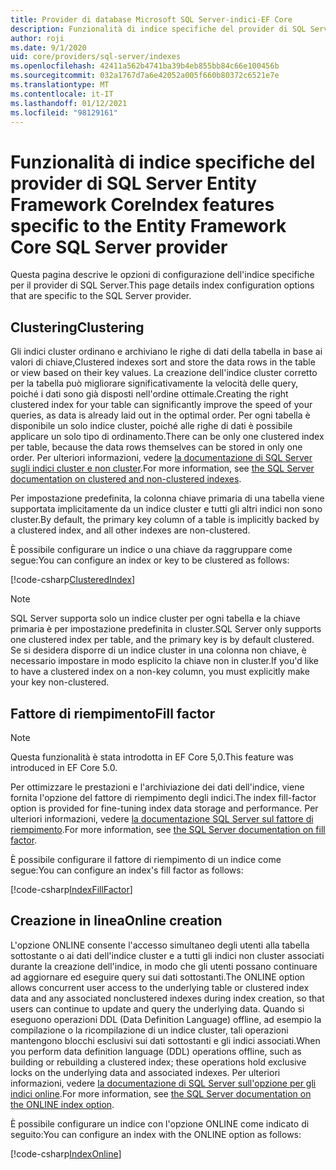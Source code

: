 ```yaml
---
title: Provider di database Microsoft SQL Server-indici-EF Core
description: Funzionalità di indice specifiche del provider di SQL Server Entity Framework Core
author: roji
ms.date: 9/1/2020
uid: core/providers/sql-server/indexes
ms.openlocfilehash: 42411a562b4741ba39b4eb855bb84c66e100456b
ms.sourcegitcommit: 032a1767d7a6e42052a005f660b80372c6521e7e
ms.translationtype: MT
ms.contentlocale: it-IT
ms.lasthandoff: 01/12/2021
ms.locfileid: "98129161"
---
```

# <a name="index-features-specific-to-the-entity-framework-core-sql-server-provider"></a><span data-ttu-id="a5057-103">Funzionalità di indice specifiche del provider di SQL Server Entity Framework Core</span><span class="sxs-lookup"><span data-stu-id="a5057-103">Index features specific to the Entity Framework Core SQL Server provider</span></span>

<span data-ttu-id="a5057-104">Questa pagina descrive le opzioni di configurazione dell'indice specifiche per il provider di SQL Server.</span><span class="sxs-lookup"><span data-stu-id="a5057-104">This page details index configuration options that are specific to the SQL Server provider.</span></span>

## <a name="clustering"></a><span data-ttu-id="a5057-105">Clustering</span><span class="sxs-lookup"><span data-stu-id="a5057-105">Clustering</span></span>

<span data-ttu-id="a5057-106">Gli indici cluster ordinano e archiviano le righe di dati della tabella in base ai valori di chiave,</span><span class="sxs-lookup"><span data-stu-id="a5057-106">Clustered indexes sort and store the data rows in the table or view based on their key values.</span></span> <span data-ttu-id="a5057-107">La creazione dell'indice cluster corretto per la tabella può migliorare significativamente la velocità delle query, poiché i dati sono già disposti nell'ordine ottimale.</span><span class="sxs-lookup"><span data-stu-id="a5057-107">Creating the right clustered index for your table can significantly improve the speed of your queries, as data is already laid out in the optimal order.</span></span> <span data-ttu-id="a5057-108">Per ogni tabella è disponibile un solo indice cluster, poiché alle righe di dati è possibile applicare un solo tipo di ordinamento.</span><span class="sxs-lookup"><span data-stu-id="a5057-108">There can be only one clustered index per table, because the data rows themselves can be stored in only one order.</span></span> <span data-ttu-id="a5057-109">Per ulteriori informazioni, vedere [la documentazione di SQL Server sugli indici cluster e non cluster](/sql/relational-databases/indexes/clustered-and-nonclustered-indexes-described).</span><span class="sxs-lookup"><span data-stu-id="a5057-109">For more information, see [the SQL Server documentation on clustered and non-clustered indexes](/sql/relational-databases/indexes/clustered-and-nonclustered-indexes-described).</span></span>

<span data-ttu-id="a5057-110">Per impostazione predefinita, la colonna chiave primaria di una tabella viene supportata implicitamente da un indice cluster e tutti gli altri indici non sono cluster.</span><span class="sxs-lookup"><span data-stu-id="a5057-110">By default, the primary key column of a table is implicitly backed by a clustered index, and all other indexes are non-clustered.</span></span>

<span data-ttu-id="a5057-111">È possibile configurare un indice o una chiave da raggruppare come segue:</span><span class="sxs-lookup"><span data-stu-id="a5057-111">You can configure an index or key to be clustered as follows:</span></span>

[!code-csharp[ClusteredIndex](../../../../samples/core/SqlServer/Indexes/ClusteredIndexContext.cs?name=ClusteredIndex)]

> [!NOTE]
> <span data-ttu-id="a5057-112">SQL Server supporta solo un indice cluster per ogni tabella e la chiave primaria è per impostazione predefinita in cluster.</span><span class="sxs-lookup"><span data-stu-id="a5057-112">SQL Server only supports one clustered index per table, and the primary key is by default clustered.</span></span> <span data-ttu-id="a5057-113">Se si desidera disporre di un indice cluster in una colonna non chiave, è necessario impostare in modo esplicito la chiave non in cluster.</span><span class="sxs-lookup"><span data-stu-id="a5057-113">If you'd like to have a clustered index on a non-key column, you must explicitly make your key non-clustered.</span></span>

## <a name="fill-factor"></a><span data-ttu-id="a5057-114">Fattore di riempimento</span><span class="sxs-lookup"><span data-stu-id="a5057-114">Fill factor</span></span>

> [!NOTE]
> <span data-ttu-id="a5057-115">Questa funzionalità è stata introdotta in EF Core 5,0.</span><span class="sxs-lookup"><span data-stu-id="a5057-115">This feature was introduced in EF Core 5.0.</span></span>

<span data-ttu-id="a5057-116">Per ottimizzare le prestazioni e l'archiviazione dei dati dell'indice, viene fornita l'opzione del fattore di riempimento degli indici.</span><span class="sxs-lookup"><span data-stu-id="a5057-116">The index fill-factor option is provided for fine-tuning index data storage and performance.</span></span> <span data-ttu-id="a5057-117">Per ulteriori informazioni, vedere [la documentazione SQL Server sul fattore di riempimento](/sql/relational-databases/indexes/specify-fill-factor-for-an-index).</span><span class="sxs-lookup"><span data-stu-id="a5057-117">For more information, see [the SQL Server documentation on fill factor](/sql/relational-databases/indexes/specify-fill-factor-for-an-index).</span></span>

<span data-ttu-id="a5057-118">È possibile configurare il fattore di riempimento di un indice come segue:</span><span class="sxs-lookup"><span data-stu-id="a5057-118">You can configure an index's fill factor as follows:</span></span>

[!code-csharp[IndexFillFactor](../../../../samples/core/SqlServer/Indexes/IndexFillFactorContext.cs?name=IndexFillFactor)]

## <a name="online-creation"></a><span data-ttu-id="a5057-119">Creazione in linea</span><span class="sxs-lookup"><span data-stu-id="a5057-119">Online creation</span></span>

<span data-ttu-id="a5057-120">L'opzione ONLINE consente l'accesso simultaneo degli utenti alla tabella sottostante o ai dati dell'indice cluster e a tutti gli indici non cluster associati durante la creazione dell'indice, in modo che gli utenti possano continuare ad aggiornare ed eseguire query sui dati sottostanti.</span><span class="sxs-lookup"><span data-stu-id="a5057-120">The ONLINE option allows concurrent user access to the underlying table or clustered index data and any associated nonclustered indexes during index creation, so that users can continue to update and query the underlying data.</span></span> <span data-ttu-id="a5057-121">Quando si eseguono operazioni DDL (Data Definition Language) offline, ad esempio la compilazione o la ricompilazione di un indice cluster, tali operazioni mantengono blocchi esclusivi sui dati sottostanti e gli indici associati.</span><span class="sxs-lookup"><span data-stu-id="a5057-121">When you perform data definition language (DDL) operations offline, such as building or rebuilding a clustered index; these operations hold exclusive locks on the underlying data and associated indexes.</span></span> <span data-ttu-id="a5057-122">Per ulteriori informazioni, vedere [la documentazione di SQL Server sull'opzione per gli indici online](/sql/relational-databases/indexes/perform-index-operations-online).</span><span class="sxs-lookup"><span data-stu-id="a5057-122">For more information, see [the SQL Server documentation on the ONLINE index option](/sql/relational-databases/indexes/perform-index-operations-online).</span></span>

<span data-ttu-id="a5057-123">È possibile configurare un indice con l'opzione ONLINE come indicato di seguito:</span><span class="sxs-lookup"><span data-stu-id="a5057-123">You can configure an index with the ONLINE option as follows:</span></span>

[!code-csharp[IndexOnline](../../../../samples/core/SqlServer/Indexes/IndexOnlineContext.cs?name=IndexOnline)]
